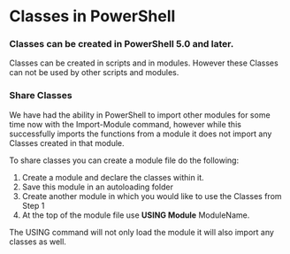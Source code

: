 # Classes in PowerShell


### Classes can be created in PowerShell 5.0 and later.

Classes can be created in scripts and in modules. However these Classes can not be used by
other scripts and modules.

### Share Classes
We have had the ability in PowerShell to import other modules for some time now with the 
Import-Module command, however while this successfully imports the functions from a 
module it does not import any Classes created in that module.

To share classes you can create a module file do the following:
1. Create a module and declare the classes within it.
2. Save this module in an autoloading folder
3. Create another module in which you would like to use the Classes from Step 1
4. At the top of the module file use **USING Module** ModuleName.

The USING command will not only load the module it will also import any classes as well.
